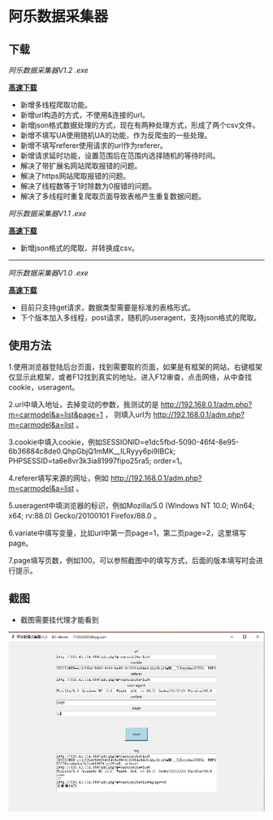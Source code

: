 # 阿乐数据采集器

## 下载

*阿乐数据采集器V1.2 .exe*

[**高速下载**](暂未打包)

* 新增多线程爬取功能。
* 新增url构造的方式，不使用&连接的url。
* 新增json格式数据处理的方式，现在有两种处理方式，形成了两个csv文件。
* 新增不填写UA使用随机UA的功能，作为反爬虫的一些处理。
* 新增不填写referer使用请求的url作为referer。
* 新增请求延时功能，设置范围后在范围内选择随机的等待时间。
* 解决了带扩展名网站爬取报错的问题。
* 解决了https网站爬取报错的问题。
* 解决了线程数等于1时除数为0报错的问题。
* 解决了多线程时重复爬取页面导致表格产生重复数据问题。

*阿乐数据采集器V1.1 .exe*

[**高速下载**](https://pan.forensix.cn/f/fce87a35b60a46e0af98/?dl=1)

* 新增json格式的爬取，并转换成csv。

----

*阿乐数据采集器V1.0 .exe*

[**高速下载**](https://pan.forensix.cn/f/bd1d926cd54b4ec0a493/?dl=1)

* 目前只支持get请求，数据类型需要是标准的表格形式。
* 下个版本加入多线程，post请求，随机的useragent，支持json格式的爬取。


## 使用方法

1.使用浏览器登陆后台页面，找到需要取的页面，如果是有框架的网站，右键框架仅显示此框架，或者F12找到真实的地址。进入F12审查，点击网络，从中查找cookie，useragent。

2.url中填入地址，去掉变动的参数，我测试的是 http://192.168.0.1/adm.php?m=carmodel&a=list&page=1 ， 则填入url为 http://192.168.0.1/adm.php?m=carmodel&a=list 。

3.cookie中填入cookie，例如SESSIONID=e1dc5fbd-5090-46f4-8e95-6b36884c8de0.QhpGbjQ1mMK__ILRyyy6pi9IBCk; PHPSESSID=ta6e8vr3k3ia81997fipo25ra5; order=1。

4.referer填写来源的网址，例如 http://192.168.0.1/adm.php?m=carmodel&a=list 。

5.useragent中填浏览器的标识，例如Mozilla/5.0 (Windows NT 10.0; Win64; x64; rv:88.0) Gecko/20100101 Firefox/88.0 。
 
6.variate中填写变量，比如url中第一页page=1，第二页page=2，这里填写page。

7.page填写页数，例如100。可以参照截图中的填写方式，后面的版本填写时会进行提示。

## 截图
* 截图需要挂代理才能看到

![Image text](https://raw.githubusercontent.com/zmzmon/CJ/main/%E8%BD%AF%E4%BB%B6%E6%88%AA%E5%9B%BE/1.png)
